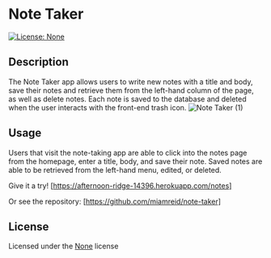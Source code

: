 # Note Taker

[![License: None](https://img.shields.io/badge/License-none-green.svg)](https://spdx.org/licenses/Unlicense.html)

## Description
The Note Taker app allows users to write new notes with a title and body, save their notes and retrieve them from the left-hand column of the page, as well as delete notes. Each note is saved to the database and deleted when the user interacts with the front-end trash icon.
![Note Taker (1)](https://user-images.githubusercontent.com/124822025/236642583-46e91dee-7348-41ae-a0eb-2c46b70606f9.gif)


## Usage
Users that visit the note-taking app are able to click into the notes page from the homepage, enter a title, body, and save their note. Saved notes are able to be retrieved from the left-hand menu, edited, or deleted. 

Give it a try! [https://afternoon-ridge-14396.herokuapp.com/notes]

Or see the repository: [https://github.com/miamreid/note-taker]

## License
Licensed under the [None](https://spdx.org/licenses/Unlicense.html) license

